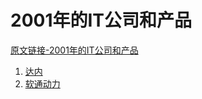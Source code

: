 # 2001年的IT公司和产品

[原文链接-2001年的IT公司和产品]()

1. [达内](https://www.it-this-year.com/2020/04/23/191)
2. [软通动力](https://www.it-this-year.com/2020/04/23/190)
